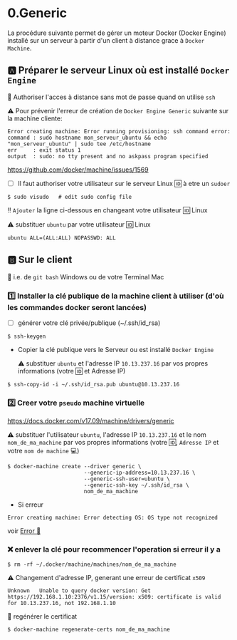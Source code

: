 # 0.Generic

La procédure suivante permet de gérer un moteur Docker (Docker Engine) installé sur un serveur à partir d'un client à distance grace à `Docker Machine`.


## :a: Préparer le serveur Linux où est installé `Docker Engine`

:bookmark: Authoriser l'acces à distance sans mot de passe quand on utilise `ssh`

:warning: Pour prévenir l'erreur de création de `Docker Engine Generic` suivante sur la machine cliente:

```
Error creating machine: Error running provisioning: ssh command error:
command : sudo hostname mon_serveur_ubuntu && echo "mon_serveur_ubuntu" | sudo tee /etc/hostname
err     : exit status 1
output  : sudo: no tty present and no askpass program specified
```

https://github.com/docker/machine/issues/1569

- [ ] Il faut authoriser votre utilisateur sur le serveur Linux :id: à etre un `sudoer`

```
$ sudo visudo   # edit sudo config file
```

  :bangbang: `Ajouter` la ligne ci-dessous en changeant votre utilisateur :id: Linux
  
  :warning: substituer `ubuntu` par votre utilisateur :id: Linux

  ```
  ubuntu ALL=(ALL:ALL) NOPASSWD: ALL
  ```



## :b: Sur le client 

:bookmark: i.e. de `git bash` Windows ou de votre Terminal Mac

### :one: Installer la clé publique de la machine client à utiliser (d'où les commandes docker seront lancées) 

- [ ] générer votre clé privée/publique (~/.ssh/id_rsa)

```
$ ssh-keygen
```

* Copier la clé publique vers le Serveur ou est installé `Docker Engine` 

  :warning: substituer `ubuntu` et l'adresse IP `10.13.237.16` par vos propres informations (votre :id: et Adresse IP)

```
$ ssh-copy-id -i ~/.ssh/id_rsa.pub ubuntu@10.13.237.16  
```


### :two: Creer votre `pseudo` machine virtuelle

https://docs.docker.com/v17.09/machine/drivers/generic

:warning: substituer l'utilisateur `ubuntu`, l'adresse IP `10.13.237.16` et le nom `nom_de_ma_machine` par vos propres informations (votre :id:, `Adresse IP` et votre `nom de machine` :computer:)

```
$ docker-machine create --driver generic \
                        --generic-ip-address=10.13.237.16 \
                        --generic-ssh-user=ubuntu \
                        --generic-ssh-key ~/.ssh/id_rsa \
                        nom_de_ma_machine
```

* Si erreur 
```
Error creating machine: Error detecting OS: OS type not recognized
```

voir [Error :strawberry:](RaspberryPi.md) 

### :x: enlever la clé pour recommencer l'operation si erreur il y a

```
$ rm -rf ~/.docker/machine/machines/nom_de_ma_machine
```

:warning: Changement d'adresse IP, generant une erreur de certificat `x509` 

```
Unknown   Unable to query docker version: Get https://192.168.1.10:2376/v1.15/version: x509: certificate is valid for 10.13.237.16, not 192.168.1.10
```

:pushpin: regénérer le certificat

```
$ docker-machine regenerate-certs nom_de_ma_machine
```
